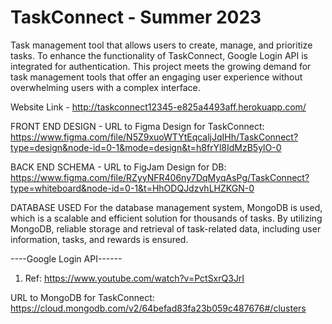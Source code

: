 # TaskConnect - Summer 2023
Task management tool that allows users to create, manage, and prioritize tasks. To enhance the functionality of TaskConnect, Google Login API is integrated for authentication.
This project meets the growing demand for task management tools that offer an engaging user experience without overwhelming users with a complex interface.

Website Link - http://taskconnect12345-e825a4493aff.herokuapp.com/

FRONT END DESIGN - URL to Figma Design for TaskConnect:
https://www.figma.com/file/N5Z9xuoWTYtEqcaljJqIHh/TaskConnect?type=design&node-id=0-1&mode=design&t=h8frYl8IdMzB5ylO-0

BACK END SCHEMA - URL to FigJam Design for DB:
https://www.figma.com/file/RZyyNFR406ny7DqMyqAsPg/TaskConnect?type=whiteboard&node-id=0-1&t=HhODQJdzvhLHZKGN-0

DATABASE USED
For the database management system, MongoDB is used, which is a scalable and efficient solution for thousands of tasks. By utilizing MongoDB, reliable storage and retrieval of task-related data, including user information, tasks, and rewards is ensured.

----Google Login API------
1. Ref: https://www.youtube.com/watch?v=PctSxrQ3JrI

URL to MongoDB for TaskConnect:
https://cloud.mongodb.com/v2/64befad83fa23b059c487676#/clusters
